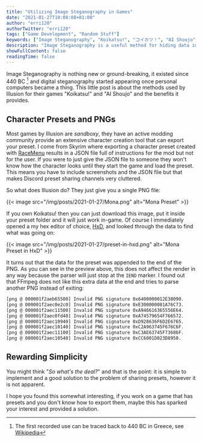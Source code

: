 ```yaml
---
title: "Utilizing Image Steganography in Games"
date: "2021-01-27T10:08:08+01:00"
author: "erri120"
authorTwitter: "erri120"
tags: ["Game Development", "Random Stuff"]
keywords: ["Image Steganography", "Koikatsu!", "コイカツ！", "AI Shoujo", "AI 少女"]
description: "Image Steganography is a useful method for hiding data in images. Games can utilize this for character presets so players have an easier time sharing them."
showFullContent: false
readingTime: false
---
```


Image Steganography is nothing new or ground-breaking, it existed since 440 BC [^1] and digital steganography started appearing once personal computers became a thing. This little post is about the methods used by Illusion for their games "Koikatsu!" and "AI Shoujo" and the benefits it provides.

[^1]: The first recorded use can be traced back to 440 BC in Greece, see [Wikipedia](https://en.wikipedia.org/wiki/Steganography#History)

## Character Presets and PNGs

Most games by Illusion are _sandboxy_, they have an active modding community provide an extensive character creation tool that can export your preset. I come from Skyrim where exporting a character preset created with [RaceMenu](https://www.nexusmods.com/skyrimspecialedition/mods/19080) results in a JSON file full of instructions for the mod but not for the user. If you were to just give the JSON file to someone they won't know how the character looks until they start the game and load the preset. This means you have to include screenshots and the JSON file but that makes Discord preset sharing channels very cluttered.

So what does Illusion do? They just give you a single PNG file:

{{< image src="/img/posts/2021-01-27/Mona.png" alt="Mona Preset" >}}

If you own Koikatsu! then you can just download this image, put it inside your preset folder and it will just work in-game. Of course I immediately opened a my hex editor of choice, [HxD](https://mh-nexus.de/en/hxd/), and looked through the data to find what was going on:

{{< image src="/img/posts/2021-01-27/preset-in-hxd.png" alt="Mona Preset in HxD" >}}

It turns out that the data for the preset was appended to the end of the PNG. As you can see in the preview above, this does not affect the render in any way because the parser will just stop at the `IEND` marker. I found out that FFmpeg does not like this extra data at the end and tries to parse another PNG instead of exiting:

```txt
[png @ 000001f2aeb65500] Invalid PNG signature 0x6400000012E38090.
[png @ 000001f2aec0e2c0] Invalid PNG signature 0xE300000081A76C73.
[png @ 000001f2aec11500] Invalid PNG signature 0xA946616365556E64.
[png @ 000001f2aec0fd40] Invalid PNG signature 0xA74579654F766572.
[png @ 000001f2aec10940] Invalid PNG signature 0xD928636F6D2E6765.
[png @ 000001f2aec10140] Invalid PNG signature 0xC2A963745F676C6F.
[png @ 000001f2aec11100] Invalid PNG signature 0xC3AE63745F73686F.
[png @ 000001f2aec10540] Invalid PNG signature 0xCC6001D023D8950.
```

## Rewarding Simplicity

You might think "_So what's the deal?_" and that is the point: it is simple to implement and a good solution to the problem of sharing presets, however it is not apparent.

I hope you found this somewhat interesting, if you work on a game that has presets and you don't know how to export them, maybe this has sparked your interest and provided a solution.
